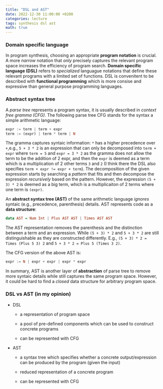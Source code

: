 ```yaml
---
title: "DSL and AST"
date: 2022-12-30 11:00:00 +0200
categories: lecture
tags: synthesis dsl ast
math: true
---
```


### Domain specific language

In program synthesis, choosing an appropriate **program notation** is crucial.
A more *narrow* notation that *only* precisely captures the relevant program space increases the efficiency of program search.
**Domain specific language (DSL)** refers to *specialized* languague notations that define these relevant programs with a limited set of functions. 
DSL is convenitent to be described with **functional programming** which is more consise and expressive than general purpose programming languages.

### Abstract syntax tree 

A *parse tree* represents a program syntax, it is usually described in *context free gramma (CFG)*.
The following parse tree CFG stands for the syntax a simple arithmetic language:

```haskell
expr := term | term + expr
term := (expr) | term * term | N
```

The gramma captures syntaic information: `*` has a higher precedence over `+`,e.g., `5 + 3 * 2` is an expression that can only be decomposed into `term + expr` where `term = 5` and `expr = 3 * 2` as the gramma does not allow the term to be the addition of 2 expr, and then the `expr` is deemed as a term which is a multiplication of 2 other terms `3` and `2` (I think there the DSL also specifies `term + expr != expr + term`).
The decomposition of the given expression starts by searching a *pattern* that fits and then decompose the expression *recursively* based on the pattern.
However, the expression `(5 + 3) * 2` is deemed as a big term, which is a multiplicaiton of 2 terms where one term is `(expr)`.

An **abstract syntax tree (AST)** of the same arithmetic language *ignores* syntaic (e.g., precedence, parenthesis) details.
AST represents code as a **data structure**:

```haskell
data AST = Num Int | Plus AST AST | Times AST AST
```

The AST representation removes the parenthesis and the distinction between a term and an expression.
While `(5 + 3) * 2` and `5 + 3 * 2` are still distinguishable as they are constructed differently.
E.g., `(5 + 3) * 2 = Times (Plus 5 3) 2` and `5 + 3 * 2 = Plus 5 (Times 3 2)`.

The CFG version of the above AST is:

```haskell
expr := N | expr + expr | expr * expr
```

In summary, AST is another layer of **abstraction** of parse tree to remove more syntaic details while still captures the same program space. 
However, it could be hard to find a *closed* data structure for arbitrary program space.

### DSL vs AST (in my opinion)

- DSL

    - a representation of program space

    - a pool of pre-defined components which can be used to construct concrete programs

    - can be represented with CFG
    
- AST

    - a syntax tree which specifies whether a concrete output/expression can be produced by the program (given the input)
    
    - reduced representation of a concrete program
    
    - can be represented with CFG
